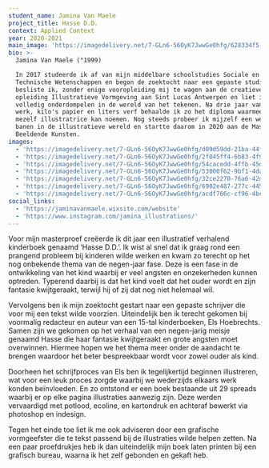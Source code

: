 ```yaml
---
student_name: Jamina Van Maele
project_title: Hasse D.D.
context: Applied Context
year: 2020-2021
main_image: 'https://imagedelivery.net/7-GLn6-56OyK7JwwGe0hfg/628334f5-f681-4e03-1990-663966933400'
bio: >-
  Jamina Van Maele (°1999) 

  In 2017 studeerde ik af van mijn middelbare schoolstudies Sociale en
  Technische Wetenschappen en begon de zoektocht naar een gepaste studie. Zo
  besliste ik, zonder enige vooropleiding mij te wagen aan de creatieve
  opleiding Illustratieve Vormgeving aan Sint Lucas Antwerpen en liet ik me
  volledig onderdompelen in de wereld van het tekenen. Na drie jaar van hard
  werk, kilo's papier en liters verf behaalde ik zo het diploma waarmee ik
  mezelf illustratrice kan noemen. Nog steeds probeer ik mijzelf een weg te
  banen in de illustratieve wereld en startte daarom in 2020 aan de Master in de
  Beeldende Kunsten. 
images:
  - 'https://imagedelivery.net/7-GLn6-56OyK7JwwGe0hfg/d09d59dd-21ba-44f2-7bcb-17bcf80e6f00'
  - 'https://imagedelivery.net/7-GLn6-56OyK7JwwGe0hfg/2f045ff4-6b83-4f92-59dc-305e59095800'
  - 'https://imagedelivery.net/7-GLn6-56OyK7JwwGe0hfg/54cacedd-4ffb-45d9-536f-1ec646e9b800'
  - 'https://imagedelivery.net/7-GLn6-56OyK7JwwGe0hfg/53000f62-9bf1-4dac-5b53-a445fa133200'
  - 'https://imagedelivery.net/7-GLn6-56OyK7JwwGe0hfg/32ce2270-76a6-42d3-3b9c-922af2ecb600'
  - 'https://imagedelivery.net/7-GLn6-56OyK7JwwGe0hfg/6902e487-277c-445a-3932-72018c800400'
  - 'https://imagedelivery.net/7-GLn6-56OyK7JwwGe0hfg/acdf766c-cf96-4bc2-c05d-daead612a200'
social_links:
  - 'https://jaminavanmaele.wixsite.com/website'
  - 'https://www.instagram.com/jamina_illustrations/'
---
```

Voor mijn masterproef creëerde ik dit jaar een illustratief verhalend kinderboek genaamd ‘Hasse D.D.’. Ik wist al snel dat ik graag rond een prangend probleem bij kinderen wilde werken en kwam zo terecht op het nog onbekende thema van de negen-jaar fase. Deze is een fase in de ontwikkeling van het kind waarbij er veel angsten en onzekerheden kunnen optreden. Typerend daarbij is dat het kind voelt dat het ouder wordt en zijn fantasie kwijtgeraakt, terwijl hij of zij dat nog niet helemaal wil. 

Vervolgens ben ik mijn zoektocht gestart naar een gepaste schrijver die voor mij een tekst wilde voorzien. Uiteindelijk ben ik terecht gekomen bij voormalig redacteur en auteur van een 15-tal kinderboeken, Els Hoebrechts. Samen zijn we gekomen op het verhaal van een negen-jarig meisje genaamd Hasse die haar fantasie kwijtgeraakt en grote angsten moet overwinnen. Hiermee hopen we het thema meer onder de aandacht te brengen waardoor het beter bespreekbaar wordt voor zowel ouder als kind. 

Doorheen het schrijfproces van Els ben ik tegelijkertijd beginnen illustreren, wat voor een leuk proces zorgde waarbij we wederzijds elkaars werk konden beïnvloeden. En zo ontstond er een boek bestaande uit 29 spreads waarbij er op elke pagina illustraties aanwezig zijn. Deze werden vervaardigd met potlood, ecoline, en kartondruk en achteraf bewerkt via photoshop en indesign. 

Tegen het einde toe liet ik me ook adviseren door een grafische vormgeefster die te tekst passend bij de illustraties wilde helpen zetten. Na een paar proefdrukjes heb ik dan uiteindelijk mijn boek laten printen bij een grafisch bureau, waarna ik het zelf gebonden en gekaft heb.